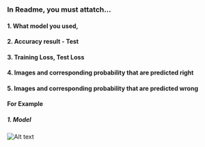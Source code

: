 ### In Readme, you must attatch...
#### 1. What model you used,
#### 2. Accuracy result - Test 
#### 3. Training Loss, Test Loss 
#### 4. Images and corresponding probability that are predicted right
#### 5. Images and corresponding probability that are predicted wrong 

#### For Example
##### 1. Model 
![Alt text](C:/Users/hyundong/Desktop/model.png)
